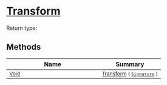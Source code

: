 # [Transform](./BasicMetadataExtraction-100663456.md)


Return type:
## Methods

| Name | Summary | 
| --- | --- | 
| <sub>[Void](https://docs.microsoft.com/en-us/dotnet/api/System.Void)</sub><img width=200/>| <sub>[Transform](./BasicMetadataExtraction-100663456.md) ( [`Signature`](./../Signature.md) )</sub>| <br>


